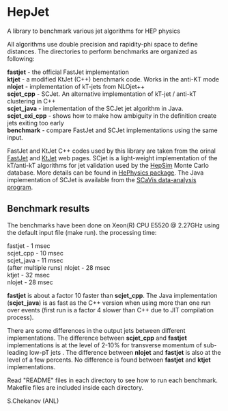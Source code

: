 # HepJet
A library to benchmark various jet algorithms for HEP physics

All algorithms use double precision and rapidity-phi space to define distances. The directories to perform benchmarks are organized as following:

<p>
<b>fastjet</b>       - the official FastJet implementation <br>
<b>ktjet</b>         - a modified KtJet (C++) benchmark code. Works in the anti-KT  mode<br>
<b>nlojet</b>        - implementation of kT-jets from NLOjet++ <br>
<b>scjet_cpp</b>     - SCJet. An alternative implementation of kT-jet / anti-kT clustering in C++<br>
<b>scjet_java</b>    - implementation of the SCJet jet algorithm in Java. <br>
<b>scjet_exi_cpp</b> - shows how to make how ambiguity in the  definition create jets exiting too early <br> 
<b>benchmark</b>    -  compare FastJet and SCJet implementations using the same input.<br>
<p>

FastJet and KtJet C++ codes used by this library are taken  from the orinal <a href="http://fastjet.fr/">FastJet</a> and <a href="https://ktjet.hepforge.org/">KtJet</a> web pages. 
SCjet is a light-weight implementation of the kT/anti-kT algorithms for jet validation used by the 
<a href="http://atlaswww.hep.anl.gov/hepsim/">HepSim</a> Monte Carlo database.
More details can be found in <a href="https://github.com/chekanov/hephysics">HePhysics package</a>. 
The Java implementation of SCJet is available from the <a href="https://jwork.org/scavis/">SCaVis data-analysis program</a>. 


<h2>Benchmark results</h2>

The benchmarks have been done on Xeon(R) CPU E5520 @ 2.27GHz
using the default input file (make run). the processing time:

<p>
fastjet    - 1 msec <br> 
scjet_cpp - 10 msec <br> 
scjet_java - 11 msec <br> (after multiple runs) 
nlojet    - 28 msec <br> 
ktjet     - 32 msec <br> 
nlojet    - 28 msec <br> 
<p>

<b>fastjet</b> is  about a factor 10 faster than <b>scjet_cpp</b>.
The Java implementation (<b>scjet_java</b>) is as fast as the C++ version when using more than one run           
over events (first run is a factor 4 slower than C++ due to JIT compilation process).

<p>
</p>

There are some differences in the output jets between different implementations. 
The difference between <b>scjet_cpp</b> and <b>fastjet</b> implementations 
is at the level of 2-10% for transverse momentum of sub-leading low-pT jets . 
The difference between <b>nlojet</b> and  <b>fastjet</b> is also at the level of a few percents. 
No difference is found between <b>fastjet</b> and  <b>ktjet</b> implementations. 

<p>


Read "README" files in each directory to see how to run each benchmark. 
Makefile files are included inside each directory.

S.Chekanov (ANL)
